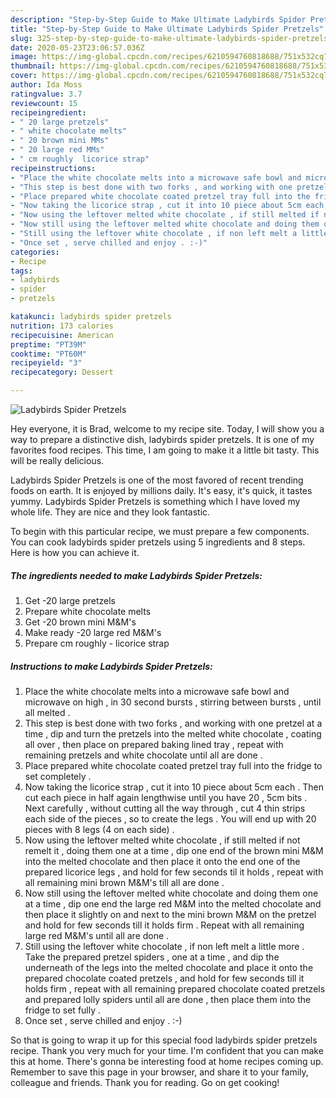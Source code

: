 ```yaml
---
description: "Step-by-Step Guide to Make Ultimate Ladybirds Spider Pretzels"
title: "Step-by-Step Guide to Make Ultimate Ladybirds Spider Pretzels"
slug: 325-step-by-step-guide-to-make-ultimate-ladybirds-spider-pretzels
date: 2020-05-23T23:06:57.036Z
image: https://img-global.cpcdn.com/recipes/6210594760818688/751x532cq70/ladybirds-spider-pretzels-recipe-main-photo.jpg
thumbnail: https://img-global.cpcdn.com/recipes/6210594760818688/751x532cq70/ladybirds-spider-pretzels-recipe-main-photo.jpg
cover: https://img-global.cpcdn.com/recipes/6210594760818688/751x532cq70/ladybirds-spider-pretzels-recipe-main-photo.jpg
author: Ida Moss
ratingvalue: 3.7
reviewcount: 15
recipeingredient:
- " 20 large pretzels"
- " white chocolate melts"
- " 20 brown mini MMs"
- " 20 large red MMs"
- " cm roughly  licorice strap"
recipeinstructions:
- "Place the white chocolate melts into a microwave safe bowl and microwave on high , in 30 second bursts , stirring between bursts , until all melted ."
- "This step is best done with two forks , and working with one pretzel at a time , dip and turn the pretzels into the melted white chocolate , coating all over , then place on prepared baking lined tray , repeat with remaining pretzels and white chocolate until all are done ."
- "Place prepared white chocolate coated pretzel tray full into the fridge to set completely ."
- "Now taking the licorice strap , cut it into 10 piece about 5cm each . Then cut each piece in half again lengthwise until you have 20 , 5cm bits . Next carefully , without cutting all the way through , cut 4 thin strips each side of the pieces , so to create the legs . You will end up with 20 pieces with 8 legs (4 on each side) ."
- "Now using the leftover melted white chocolate , if still melted if not remelt it , doing them one at a time , dip one end of the brown mini M&amp;M into the melted chocolate and then place it onto the end one of the prepared licorice legs , and hold for few seconds til it holds , repeat with all remaining mini brown M&amp;M&#39;s till all are done ."
- "Now still using the leftover melted white chocolate and doing them one at a time , dip one end the large red M&amp;M into the melted chocolate and then place it slightly on and next to the mini brown M&amp;M on the pretzel and hold for few seconds till it holds firm . Repeat with all remaining large red M&amp;M&#39;s until all are done ."
- "Still using the leftover white chocolate , if non left melt a little more . Take the prepared pretzel spiders , one at a time , and dip the underneath of the legs into the melted chocolate and place it onto the prepared chocolate coated pretzels , and hold for few seconds till it holds firm , repeat with all remaining prepared chocolate coated pretzels and prepared lolly spiders until all are done ,  then place them into the fridge to set fully ."
- "Once set , serve chilled and enjoy . :-)"
categories:
- Recipe
tags:
- ladybirds
- spider
- pretzels

katakunci: ladybirds spider pretzels 
nutrition: 173 calories
recipecuisine: American
preptime: "PT39M"
cooktime: "PT60M"
recipeyield: "3"
recipecategory: Dessert

---
```



![Ladybirds Spider Pretzels](https://img-global.cpcdn.com/recipes/6210594760818688/751x532cq70/ladybirds-spider-pretzels-recipe-main-photo.jpg)

Hey everyone, it is Brad, welcome to my recipe site. Today, I will show you a way to prepare a distinctive dish, ladybirds spider pretzels. It is one of my favorites food recipes. This time, I am going to make it a little bit tasty. This will be really delicious.



Ladybirds Spider Pretzels is one of the most favored of recent trending foods on earth. It is enjoyed by millions daily. It's easy, it's quick, it tastes yummy. Ladybirds Spider Pretzels is something which I have loved my whole life. They are nice and they look fantastic.


To begin with this particular recipe, we must prepare a few components. You can cook ladybirds spider pretzels using 5 ingredients and 8 steps. Here is how you can achieve it.

<!--inarticleads1-->

##### The ingredients needed to make Ladybirds Spider Pretzels:

1. Get  -20 large pretzels
1. Prepare  white chocolate melts
1. Get  -20 brown mini M&amp;M&#39;s
1. Make ready  -20 large red M&amp;M&#39;s
1. Prepare  cm roughly - licorice strap




<!--inarticleads2-->

##### Instructions to make Ladybirds Spider Pretzels:

1. Place the white chocolate melts into a microwave safe bowl and microwave on high , in 30 second bursts , stirring between bursts , until all melted .
1. This step is best done with two forks , and working with one pretzel at a time , dip and turn the pretzels into the melted white chocolate , coating all over , then place on prepared baking lined tray , repeat with remaining pretzels and white chocolate until all are done .
1. Place prepared white chocolate coated pretzel tray full into the fridge to set completely .
1. Now taking the licorice strap , cut it into 10 piece about 5cm each . Then cut each piece in half again lengthwise until you have 20 , 5cm bits . Next carefully , without cutting all the way through , cut 4 thin strips each side of the pieces , so to create the legs . You will end up with 20 pieces with 8 legs (4 on each side) .
1. Now using the leftover melted white chocolate , if still melted if not remelt it , doing them one at a time , dip one end of the brown mini M&amp;M into the melted chocolate and then place it onto the end one of the prepared licorice legs , and hold for few seconds til it holds , repeat with all remaining mini brown M&amp;M&#39;s till all are done .
1. Now still using the leftover melted white chocolate and doing them one at a time , dip one end the large red M&amp;M into the melted chocolate and then place it slightly on and next to the mini brown M&amp;M on the pretzel and hold for few seconds till it holds firm . Repeat with all remaining large red M&amp;M&#39;s until all are done .
1. Still using the leftover white chocolate , if non left melt a little more . Take the prepared pretzel spiders , one at a time , and dip the underneath of the legs into the melted chocolate and place it onto the prepared chocolate coated pretzels , and hold for few seconds till it holds firm , repeat with all remaining prepared chocolate coated pretzels and prepared lolly spiders until all are done ,  then place them into the fridge to set fully .
1. Once set , serve chilled and enjoy . :-)




So that is going to wrap it up for this special food ladybirds spider pretzels recipe. Thank you very much for your time. I'm confident that you can make this at home. There's gonna be interesting food at home recipes coming up. Remember to save this page in your browser, and share it to your family, colleague and friends. Thank you for reading. Go on get cooking!
